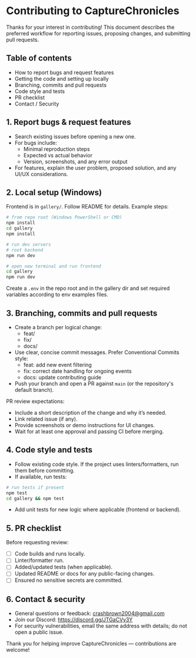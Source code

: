 # Contributing to CaptureChronicles

Thanks for your interest in contributing! This document describes the preferred workflow for reporting issues, proposing changes, and submitting pull requests.

## Table of contents
- How to report bugs and request features
- Getting the code and setting up locally
- Branching, commits and pull requests
- Code style and tests
- PR checklist
- Contact / Security

## 1. Report bugs & request features
- Search existing issues before opening a new one.
- For bugs include:
  - Minimal reproduction steps
  - Expected vs actual behavior
  - Version, screenshots, and any error output
- For features, explain the user problem, proposed solution, and any UI/UX considerations.

## 2. Local setup (Windows)
Frontend is in `gallery/`. Follow README for details. Example steps:

```bash
# from repo root (Windows PowerShell or CMD)
npm install
cd gallery
npm install

# run dev servers
# root backend
npm run dev

# open new terminal and run frontend
cd gallery
npm run dev
```

Create a `.env` in the repo root and in the gallery dir and set required variables according to env examples files.

## 3. Branching, commits and pull requests
- Create a branch per logical change:
  - feat/<short-description>
  - fix/<short-description>
  - docs/<short-description>
- Use clear, concise commit messages. Prefer Conventional Commits style:
  - feat: add new event filtering
  - fix: correct date handling for ongoing events
  - docs: update contributing guide
- Push your branch and open a PR against `main` (or the repository's default branch).

PR review expectations:
- Include a short description of the change and why it’s needed.
- Link related issue (if any).
- Provide screenshots or demo instructions for UI changes.
- Wait for at least one approval and passing CI before merging.

## 4. Code style and tests
- Follow existing code style. If the project uses linters/formatters, run them before committing.
- If available, run tests:
```bash
# run tests if present
npm test
cd gallery && npm test
```
- Add unit tests for new logic where applicable (frontend or backend).

## 5. PR checklist
Before requesting review:
- [ ] Code builds and runs locally.
- [ ] Linter/formatter run.
- [ ] Added/updated tests (when applicable).
- [ ] Updated README or docs for any public-facing changes.
- [ ] Ensured no sensitive secrets are committed.

## 6. Contact & security
- General questions or feedback: crashbrown2004@gmail.com
- Join our Discord: https://discord.gg/JTGaCVy3Y
- For security vulnerabilities, email the same address with details; do not open a public issue.

Thank you for helping improve CaptureChronicles — contributions are welcome!